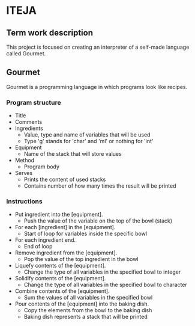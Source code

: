 # ITEJA
## Term work description
This project is focused on creating an interpreter of a self-made language called Gourmet.

## Gourmet
Gourmet is a programming language in which programs look like recipes. 

### Program structure
* Title
* Comments
* Ingredients
  * Value, type and name of variables that will be used
  * Type 'g' stands for 'char' and 'ml' or nothing for 'int'
* Equipment
  * Name of the stack that will store values
* Method
  * Program body
* Serves
  * Prints the content of used stacks
  * Contains number of how many times the result will be printed

### Instructions
  * Put ingredient into the [equipment].
    * Push the value of the variable on the top of the bowl (stack)
  * For each [ingredient] in the [equipment].
    * Start of loop for variables inside the specific bowl
  * For each ingredient end.
    * End of loop
  * Remove ingredient from the [equipment].
    * Pop the value of the top ingredient in the bowl
  * Liquefy contents of the [equipment].
    * Change the type of all variables in the specified bowl to integer
  * Solidify contents of the [equipment].
    * Change the type of all variables in the specified bowl to character
  * Combine contents of the [equipment].
    * Sum the values of all variables in the specified bowl
  * Pour contents of the [equipment] into the baking dish.
    * Copy the elements from the bowl to the baking dish
    * Baking dish represents a stack that will be printed